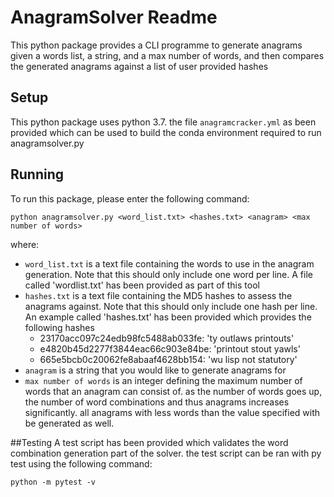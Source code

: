 # AnagramSolver Readme

This python package provides a CLI programme to generate anagrams given a words list, a string, and a max number of 
words, and then compares the generated anagrams against a list of user provided hashes

## Setup
This python package uses python 3.7. the file `anagramcracker.yml`  as been provided which can be used to build the 
conda environment required to run anagramsolver.py

## Running
To run this package, please enter the following command:

`python anagramsolver.py <word_list.txt> <hashes.txt> <anagram> <max number of words>` 

where:
- `word_list.txt` is a text file containing the words to use in the anagram generation. Note that this should only 
include one word per line. A file called 'wordlist.txt' has been provided as part of this tool
- `hashes.txt` is a text file containing the MD5 hashes to assess the anagrams against. Note that this should only 
include one hash per line. An example called 'hashes.txt' has been provided which provides the following hashes
    - 23170acc097c24edb98fc5488ab033fe: 'ty outlaws printouts'
    - e4820b45d2277f3844eac66c903e84be: 'printout stout yawls'
    - 665e5bcb0c20062fe8abaaf4628bb154: 'wu lisp not statutory'
- `anagram` is a string that you would like to generate anagrams for
- `max number of words` is an integer defining the maximum number of words that an anagram can consist of. as the number 
of words goes up, the number of word combinations and thus anagrams increases significantly. all anagrams with less words 
than the value specified with be generated as well. 

##Testing
A test script has been provided which validates the word combination generation part of the solver. the test script can be ran 
with py test using the following command:

`python -m pytest -v`


